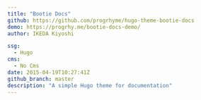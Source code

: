 ```yaml
---
title: "Bootie Docs"
github: https://github.com/progrhyme/hugo-theme-bootie-docs
demo: https://progrhy.me/bootie-docs-demo/
author: IKEDA Kiyoshi

ssg:
  - Hugo
cms:
  - No Cms
date: 2015-04-19T10:27:41Z
github_branch: master
description: "A simple Hugo theme for documentation"
---
```

